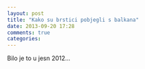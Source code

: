 ```yaml
---
layout: post
title: "Kako su brstici pobjegli s balkana"
date: 2013-09-20 17:28
comments: true
categories: 
---
```


Bilo je to u jesn 2012...

